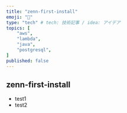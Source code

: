 ```yaml
---
title: "zenn-first-install"
emoji: "🔖"
type: "tech" # tech: 技術記事 / idea: アイデア
topics: [
    "aws",
    "lambda",
    "java",
    "postgresql",
]
published: false
---
```


## zenn-first-install
- test1
- test2